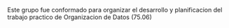 Este grupo fue conformado para organizar el desarrollo y planificacion del trabajo practico de Organizacion de Datos (75.06)